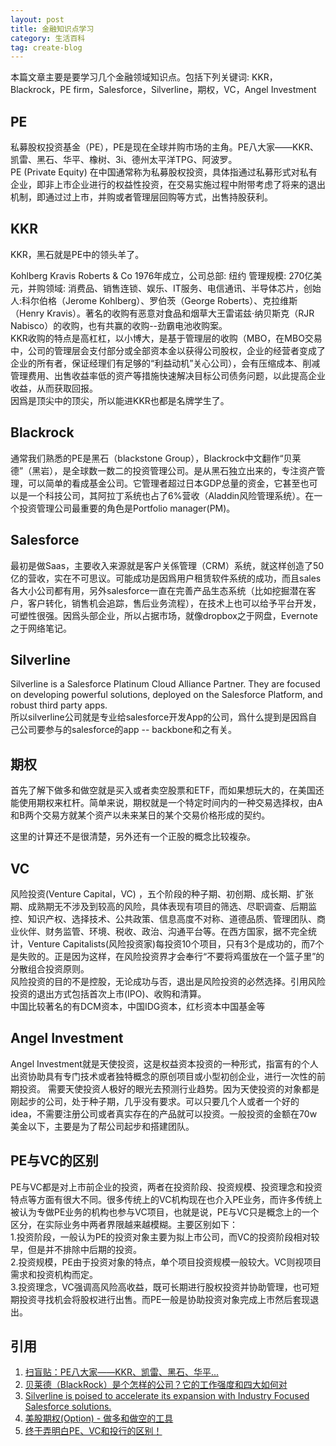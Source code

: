 ```yaml
---
layout: post
title: 金融知识点学习
category: 生活百科
tag: create-blog
---
```


本篇文章主要是要学习几个金融领域知识点。包括下列关键词: KKR， Blackrock，PE firm，Salesforce，Silverline，期权，VC，Angel Investment

## PE
私募股权投资基金（PE），PE是现在全球并购市场的主角。PE八大家——KKR、凯雷、黑石、华平、橡树、3i、德州太平洋TPG、阿波罗。  
PE (Private Equity) 在中国通常称为私募股权投资，具体指通过私募形式对私有企业，即非上市企业进行的权益性投资，在交易实施过程中附带考虑了将来的退出机制，即通过过上市，并购或者管理层回购等方式，出售持股获利。

## KKR
KKR，黑石就是PE中的领头羊了。  

Kohlberg Kravis Roberts & Co 1976年成立，公司总部: 纽约 管理规模: 270亿美元，并购领域: 消费品、销售连锁、娱乐、IT服务、电信通讯、半导体芯片，创始人:科尔伯格（Jerome Kohlberg）、罗伯茨（George Roberts）、克拉维斯（Henry Kravis）。著名的收购有恶意对食品和烟草大王雷诺兹·纳贝斯克（RJR Nabisco）的收购，也有共赢的收购--劲霸电池收购案。  
KKR收购的特点是高杠杠，以小博大，是基于管理层的收购（MBO，在MBO交易中，公司的管理层会支付部分或全部资本金以获得公司股权，企业的经营者变成了企业的所有者，保证经理们有足够的“利益动机”关心公司），会有压缩成本、削减管理费用、出售收益率低的资产等措施快速解决目标公司债务问题，以此提高企业收益，从而获取回报。  
因爲是顶尖中的顶尖，所以能进KKR也都是名牌学生了。

## Blackrock
通常我们熟悉的PE是黑石（blackstone Group），Blackrock中文翻作“贝莱德”（黑岩），是全球数一数二的投资管理公司。是从黑石独立出来的，专注资产管理，可以简单的看成基金公司。它管理者超过日本GDP总量的资金，它甚至也可以是一个科技公司，其阿拉丁系统也占了6%营收（Aladdin风险管理系统）。在一个投资管理公司最重要的角色是Portfolio manager(PM)。

## Salesforce
最初是做Saas，主要收入来源就是客户关係管理（CRM）系统，就这样创造了50亿的营收，实在不可思议。可能成功是因爲用户租赁软件系统的成功，而且sales各大小公司都有用，另外salesforce一直在完善产品生态系统（比如挖掘潜在客户，客户转化，销售机会追踪，售后业务流程），在技术上也可以给予平台开发，可塑性很强。因爲头部企业，所以占据市场，就像dropbox之于网盘，Evernote之于网络笔记。

## Silverline
Silverline is a Salesforce Platinum Cloud Alliance Partner. They are focused on developing powerful solutions, deployed on the Salesforce Platform, and robust third party apps.  
所以silverline公司就是专业给salesforce开发App的公司，爲什么提到是因爲自己公司要参与的salesforce的app -- backbone和之有关。

## 期权
首先了解下做多和做空就是买入或者卖空股票和ETF，而如果想玩大的，在美国还能使用期权来杠杆。简单来说，期权就是一个特定时间内的一种交易选择权，由A和B两个交易方就某个资产以未来某日的某个交易价格形成的契约。

这里的计算还不是很清楚，另外还有一个正股的概念比较複杂。

## VC
风险投资(Venture Capital，VC) ，五个阶段的种子期、初创期、成长期、扩张期、成熟期无不涉及到较高的风险，具体表现有项目的筛选、尽职调查、后期监控、知识产权、选择技术、公共政策、信息高度不对称、道德品质、管理团队、商业伙伴、财务监管、环境、税收、政治、沟通平台等。在西方国家，据不完全统计，Venture Capitalists(风险投资家)每投资10个项目，只有3个是成功的，而7个是失败的。正是因为这样，在风险投资界才会奉行“不要将鸡蛋放在一个篮子里”的分散组合投资原则。  
风险投资的目的不是控股，无论成功与否，退出是风险投资的必然选择。引用风险投资的退出方式包括首次上市(IPO)、收购和清算。  
中国比较著名的有DCM资本，中国IDG资本，红杉资本中国基金等

## Angel Investment
Angel Investment就是天使投资，这是权益资本投资的一种形式，指富有的个人出资协助具有专门技术或者独特概念的原创项目或小型初创企业，进行一次性的前期投资。
需要天使投资人极好的眼光去预测行业趋势。因为天使投资的对象都是刚起步的公司，处于种子期，几乎没有要求。可以只要几个人或者一个好的idea，不需要注册公司或者真实存在的产品就可以投资。一般投资的金额在70w美金以下，主要是为了帮公司起步和搭建团队。

## PE与VC的区别
PE与VC都是对上市前企业的投资，两者在投资阶段、投资规模、投资理念和投资特点等方面有很大不同。很多传统上的VC机构现在也介入PE业务，而许多传统上被认为专做PE业务的机构也参与VC项目，也就是说，PE与VC只是概念上的一个区分，在实际业务中两者界限越来越模糊。主要区别如下：  
1.投资阶段，一般认为PE的投资对象主要为拟上市公司，而VC的投资阶段相对较早，但是并不排除中后期的投资。   
2.投资规模，PE由于投资对象的特点，单个项目投资规模一般较大。VC则视项目需求和投资机构而定。    
3.投资理念，VC强调高风险高收益，既可长期进行股权投资并协助管理，也可短期投资寻找机会将股权进行出售。而PE一般是协助投资对象完成上市然后套现退出。  

## 引用
1. [扫盲贴：PE八大家——KKR、凯雷、黑石、华平...](https://www.douban.com/group/topic/36730018/)
2. [贝莱德（BlackRock）是个怎样的公司？它的工作强度和四大如何对](https://www.zhihu.com/question/20845259/answer/886762512)
3. [Silverline is poised to accelerate its expansion with Industry Focused Salesforce solutions.](https://www.globenewswire.com/news-release/2018/03/02/1413927/0/en/Silverline-Takes-on-Growth-Partner-With-Investment-From-Pamlico-Capital.html)
4. [美股期权(Option) - 做多和做空的工具](https://zhuanlan.zhihu.com/p/59059660)
5. [终于弄明白PE、VC和投行的区别！](https://m.sohu.com/n/462278515/)





